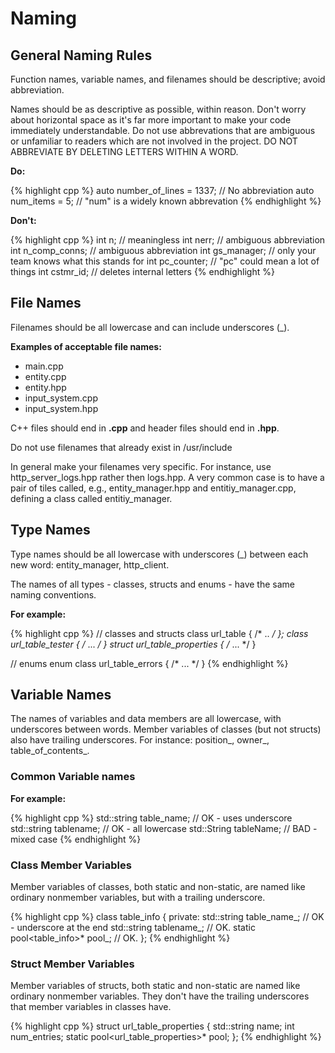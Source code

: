 # Naming

## General Naming Rules

Function names, variable names, and filenames should be descriptive; avoid abbreviation.

Names should be as descriptive as possible, within reason. Don't worry about horizontal space as it's far more important to make your code immediately understandable. Do not use abbrevations that are ambiguous or unfamiliar to readers which are not involved in the project. DO NOT ABBREVIATE BY DELETING LETTERS WITHIN A WORD.

**Do:**

{% highlight cpp %}
auto number_of_lines = 1337; // No abbreviation
auto num_items = 5; // "num" is a widely known abbrevation
{% endhighlight %}

**Don't:**

{% highlight cpp %}
int n; // meaningless
int nerr; // ambiguous abbreviation
int n_comp_conns; // ambiguous abbreviation
int gs_manager; // only your team knows what this stands for
int pc_counter; // "pc" could mean a lot of things
int cstmr_id; // deletes internal letters
{% endhighlight %}

## File Names

Filenames should be all lowercase and can include underscores (\_).

**Examples of acceptable file names:**

* main.cpp
* entity.cpp
* entity.hpp
* input_system.cpp
* input_system.hpp

C++ files should end in **.cpp** and header files should end in **.hpp**.

Do not use filenames that already exist in /usr/include

In general make your filenames very specific. For instance, use http\_server\_logs.hpp rather then logs.hpp. A very common case is to have a pair of tiles called, e.g., entity\_manager.hpp and entitiy\_manager.cpp, defining a class called entitiy\_manager.

## Type Names

Type names should be all lowercase with underscores (\_) between each new word: entity\_manager, http\_client.

The names of all types - classes, structs and enums - have the same naming conventions.

**For example:**

{% highlight cpp %}
// classes and structs
class url_table { /* .. */ };
class url_table_tester { /* ... */ }
struct url_table_properties { /* ... */ }

// enums
enum class url_table_errors { /* ... */ }
{% endhighlight %}

## Variable Names

The names of variables and data members are all lowercase, with underscores between words. Member variables of classes (but not structs) also have trailing underscores. For instance: position\_, owner\_, table\_of\_contents\_.

### Common Variable names

**For example:**

{% highlight cpp %}
std::string table_name; // OK - uses underscore
std::string tablename; // OK - all lowercase
std::String tableName; // BAD - mixed case
{% endhighlight %}

### Class Member Variables

Member variables of classes, both static and non-static, are named like ordinary nonmember variables, but with a trailing underscore.

{% highlight cpp %}
class table_info {
private:
    std::string table_name_; // OK - underscore at the end
    std::string tablename_; // OK.
    static pool<table_info>* pool_; // OK.
};
{% endhighlight %}

### Struct Member Variables

Member variables of structs, both static and non-static are named like ordinary nonmember variables. They don't have the trailing underscores that member variables in classes have.

{% highlight cpp %}
struct url_table_properties {
    std::string name;
    int num_entries;
    static pool<url_table_properties>* pool;
};
{% endhighlight %}


